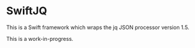# SwiftJQ
This is a Swift framework which wraps the jq JSON processor version 1.5.

This is a work-in-progress.


